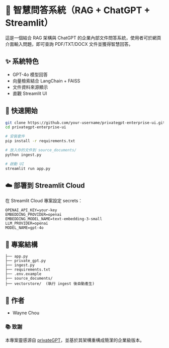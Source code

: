# 🧠 智慧問答系統（RAG + ChatGPT + Streamlit）

這是一個結合 RAG 架構與 ChatGPT 的企業內部文件問答系統，使用者可於網頁介面輸入問題，即可查詢 PDF/TXT/DOCX 文件並獲得智慧回答。

## ✨ 系統特色
- GPT-4o 模型回答
- 向量檢索結合 LangChain + FAISS
- 文件資料來源顯示
- 直觀 Streamlit UI

## 🚀 快速開始

```bash
git clone https://github.com/your-username/privategpt-enterprise-ui.git
cd privategpt-enterprise-ui

# 安裝套件
pip install -r requirements.txt

# 放入你的文件到 source_documents/
python ingest.py

# 啟動 UI
streamlit run app.py
```

## ☁️ 部署到 Streamlit Cloud

在 Streamlit Cloud 專案設定 secrets：

```
OPENAI_API_KEY=your-key
EMBEDDING_PROVIDER=openai
EMBEDDING_MODEL_NAME=text-embedding-3-small
LLM_PROVIDER=openai
MODEL_NAME=gpt-4o
```

## 📁 專案結構

```
├── app.py
├── private_gpt.py
├── ingest.py
├── requirements.txt
├── .env.example
├── source_documents/
├── vectorstore/  (執行 ingest 後自動產生)
```

## 🙌 作者
- Wayne Chou

### 📚 致謝
本專案靈感源自 [privateGPT](https://github.com/imartinez/privateGPT)，並基於其架構重構成簡潔的企業級版本。

